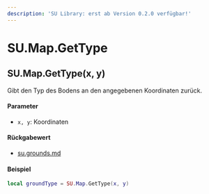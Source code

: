 ```yaml
---
description: 'SU Library: erst ab Version 0.2.0 verfügbar!'
---
```


# SU.Map.GetType

## SU.Map.GetType(x, y)

Gibt den Typ des Bodens an den angegebenen Koordinaten zurück.

#### Parameter

* `x, y`: Koordinaten

#### Rückgabewert

* [su.grounds.md](../../su-api-enums/su.grounds.md "mention")

#### Beispiel

```lua
local groundType = SU.Map.GetType(x, y)
```
